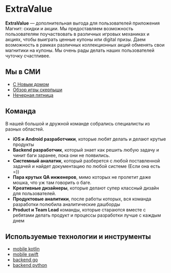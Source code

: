 # ExtraValue

**ExtraValue** — дополнительная выгода для пользователей приложения Магнит: скидки и акции. Мы предоставляем возможность пользователям поучаствовать в различных игровых механиках и акциях, чтобы выиграть ценные купоны или digital призы. Даем возможность в рамках различных коллекционных акций обменять свои магнитики на купоны. Мы очень рады делать наших пользователей чуточку счастливее.

## Мы в СМИ

* [С Новым домом](https://youtu.be/vcrjTeLv5XE)
* [Обзор игры скерпыши](https://youtu.be/b4aKmnt7z6k)
* [Нечерная пятница](https://youtu.be/XW5GrI5T-EI)

## Команда

В нашей большой и дружной команде собрались специалисты из разных областей.
* **iOS и Android разработчики**, которые любят делать и делают крутые продукты
* **Backend разработчик**, который знает как решить любую задачу и чинит баги заранее, пока они не появились.
* **Cистемный аналатик**, который разберется с любой поставленной задачей и найдет документацию по любой системе (Если она есть =)) 
* **Пара крутых QA инженеров**, мимо которых не пролетит даже мошка, что уж там говорить о баге.
* **Креативные дизайнеры**, которые делают супер классный дизайн для пользователей.
* **Продуктовые аналитики**, после работы которых, вся команда разработки полюбила аналитические дашборды
* **Product и Team Lead** команды, которые стараются вместе с ребятами делать продукт и процессы разработки лучше с каждым днем

## Используемые технологии и инструменты

* [mobile kotlin](tech/kotlin.md)
* [mobile swift](tech/swift.md)
* [backend go](tech/golang.md)
* [backend python](tech/python.md)

